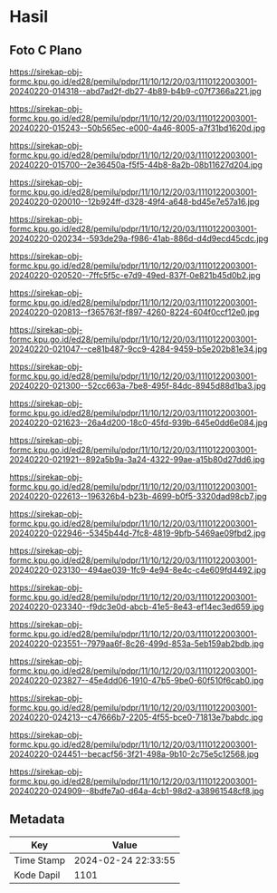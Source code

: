# Hasil

## Foto C Plano

https://sirekap-obj-formc.kpu.go.id/ed28/pemilu/pdpr/11/10/12/20/03/1110122003001-20240220-014318--abd7ad2f-db27-4b89-b4b9-c07f7366a221.jpg

https://sirekap-obj-formc.kpu.go.id/ed28/pemilu/pdpr/11/10/12/20/03/1110122003001-20240220-015243--50b565ec-e000-4a46-8005-a7f31bd1620d.jpg

https://sirekap-obj-formc.kpu.go.id/ed28/pemilu/pdpr/11/10/12/20/03/1110122003001-20240220-015700--2e36450a-f5f5-44b8-8a2b-08b11627d204.jpg

https://sirekap-obj-formc.kpu.go.id/ed28/pemilu/pdpr/11/10/12/20/03/1110122003001-20240220-020010--12b924ff-d328-49f4-a648-bd45e7e57a16.jpg

https://sirekap-obj-formc.kpu.go.id/ed28/pemilu/pdpr/11/10/12/20/03/1110122003001-20240220-020234--593de29a-f986-41ab-886d-d4d9ecd45cdc.jpg

https://sirekap-obj-formc.kpu.go.id/ed28/pemilu/pdpr/11/10/12/20/03/1110122003001-20240220-020520--7ffc5f5c-e7d9-49ed-837f-0e821b45d0b2.jpg

https://sirekap-obj-formc.kpu.go.id/ed28/pemilu/pdpr/11/10/12/20/03/1110122003001-20240220-020813--f365763f-f897-4260-8224-604f0ccf12e0.jpg

https://sirekap-obj-formc.kpu.go.id/ed28/pemilu/pdpr/11/10/12/20/03/1110122003001-20240220-021047--ce81b487-9cc9-4284-9459-b5e202b81e34.jpg

https://sirekap-obj-formc.kpu.go.id/ed28/pemilu/pdpr/11/10/12/20/03/1110122003001-20240220-021300--52cc663a-7be8-495f-84dc-8945d88d1ba3.jpg

https://sirekap-obj-formc.kpu.go.id/ed28/pemilu/pdpr/11/10/12/20/03/1110122003001-20240220-021623--26a4d200-18c0-45fd-939b-645e0dd6e084.jpg

https://sirekap-obj-formc.kpu.go.id/ed28/pemilu/pdpr/11/10/12/20/03/1110122003001-20240220-021921--892a5b9a-3a24-4322-99ae-a15b80d27dd6.jpg

https://sirekap-obj-formc.kpu.go.id/ed28/pemilu/pdpr/11/10/12/20/03/1110122003001-20240220-022613--196326b4-b23b-4699-b0f5-3320dad98cb7.jpg

https://sirekap-obj-formc.kpu.go.id/ed28/pemilu/pdpr/11/10/12/20/03/1110122003001-20240220-022946--5345b44d-7fc8-4819-9bfb-5469ae09fbd2.jpg

https://sirekap-obj-formc.kpu.go.id/ed28/pemilu/pdpr/11/10/12/20/03/1110122003001-20240220-023130--494ae039-1fc9-4e94-8e4c-c4e609fd4492.jpg

https://sirekap-obj-formc.kpu.go.id/ed28/pemilu/pdpr/11/10/12/20/03/1110122003001-20240220-023340--f9dc3e0d-abcb-41e5-8e43-ef14ec3ed659.jpg

https://sirekap-obj-formc.kpu.go.id/ed28/pemilu/pdpr/11/10/12/20/03/1110122003001-20240220-023551--7979aa6f-8c26-499d-853a-5eb159ab2bdb.jpg

https://sirekap-obj-formc.kpu.go.id/ed28/pemilu/pdpr/11/10/12/20/03/1110122003001-20240220-023827--45e4dd06-1910-47b5-9be0-60f510f6cab0.jpg

https://sirekap-obj-formc.kpu.go.id/ed28/pemilu/pdpr/11/10/12/20/03/1110122003001-20240220-024213--c47666b7-2205-4f55-bce0-71813e7babdc.jpg

https://sirekap-obj-formc.kpu.go.id/ed28/pemilu/pdpr/11/10/12/20/03/1110122003001-20240220-024451--becacf56-3f21-498a-9b10-2c75e5c12568.jpg

https://sirekap-obj-formc.kpu.go.id/ed28/pemilu/pdpr/11/10/12/20/03/1110122003001-20240220-024909--8bdfe7a0-d64a-4cb1-98d2-a38961548cf8.jpg


## Metadata

| Key        | Value               |
| ---------- | ------------------- |
| Time Stamp | 2024-02-24 22:33:55 |
| Kode Dapil | 1101                |




